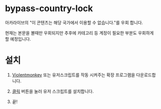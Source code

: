 # bypass-country-lock

아카라이브의 "이 콘텐츠는 해당 국가에서 이용할 수 없습니다."를 우회 합니다.

현재는 본문을 볼때만 우회되지만 추후에 카테고리 등 계정이 필요한 부분도 우회하게 할 예정입니다.

# 설치

1. [Violentmonkey](https://violentmonkey.github.io/get-it/) 또는 유저스크립트를 작동 시켜주는 확장 프로그램을 다운로드합니다.

2. [클릭](https://github.com/green1052/bypass-country-lock/raw/main/bypass-country-lock.user.js) 버튼을 눌러 유저 스크립트를 설치합니다.

3. 끝!
